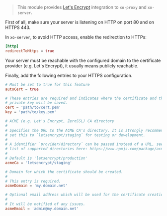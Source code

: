 > This module provides [Let's Encrypt](https://letsencrypt.org/) integration to `xo-proxy` and `xo-server`.

First of all, make sure your server is listening on HTTP on port 80 and on HTTPS 443.

In `xo-server`, to avoid HTTP access, enable the redirection to HTTPs:

```toml
[http]
redirectToHttps = true
```

Your server must be reachable with the configured domain to the certificate provider (e.g. Let's Encrypt), it usually means publicly reachable.

Finally, add the following entries to your HTTPS configuration.

```toml
# Must be set to true for this feature
autoCert = true

# These entries are required and indicates where the certificate and the
# private key will be saved.
cert = 'path/to/cert.pem'
key = 'path/to/key.pem'

# ACME (e.g. Let's Encrypt, ZeroSSL) CA directory
#
# Specifies the URL to the ACME CA's directory. It is strongly recommended to
# set this to `letsencrypt/staging` for testing or development.
#
# A identifier `provider/directory` can be passed instead of a URL, see the
# list of supported directories here: https://www.npmjs.com/package/acme-client#directory-urls
#
# Default is 'letsencrypt/production'
acmeCa = 'letsencrypt/staging'

# Domain for which the certificate should be created.
#
# This entry is required.
acmeDomain = 'my.domain.net'

# Optional email address which will be used for the certificate creation.
#
# It will be notified of any issues.
acmeEmail = 'admin@my.domain.net'
```
